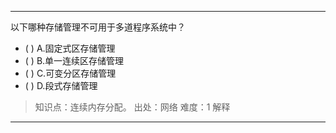 ---
以下哪种存储管理不可用于多道程序系统中？
- ( ) A.固定式区存储管理 
- ( ) B.单一连续区存储管理 
- ( ) C.可变分区存储管理 
- ( ) D.段式存储管理

> 知识点：连续内存分配。
> 出处：网络
> 难度：1
> 解释

---